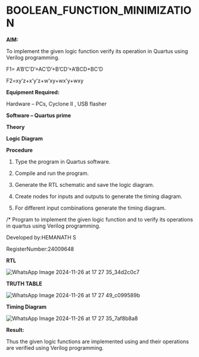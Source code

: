 # BOOLEAN_FUNCTION_MINIMIZATION

**AIM:**

To implement the given logic function verify its operation in Quartus using Verilog programming.

F1= A’B’C’D’+AC’D’+B’CD’+A’BCD+BC’D 

F2=xy’z+x’y’z+w’xy+wx’y+wxy

**Equipment Required:**

Hardware – PCs, Cyclone II , USB flasher

**Software – Quartus prime**

**Theory**

**Logic Diagram**

**Procedure**

1.	Type the program in Quartus software.

2.	Compile and run the program.

3.	Generate the RTL schematic and save the logic diagram.

4.	Create nodes for inputs and outputs to generate the timing diagram.

5.	For different input combinations generate the timing diagram.


/* Program to implement the given logic function and to verify its operations in quartus using Verilog programming. 

Developed by:HEMANATH S

RegisterNumber:24009648


**RTL**


![WhatsApp Image 2024-11-26 at 17 27 35_34d2c0c7](https://github.com/user-attachments/assets/7c91ac2a-6db6-41c3-b325-f1238118e236)


**TRUTH TABLE**


![WhatsApp Image 2024-11-26 at 17 27 49_c099589b](https://github.com/user-attachments/assets/51e13739-83e7-4b7a-b75e-e39300c9687d)


**Timing Diagram**


![WhatsApp Image 2024-11-26 at 17 27 35_7af8b8a8](https://github.com/user-attachments/assets/297abad1-642c-4ac1-a032-4015f3b13522)


**Result:**

Thus the given logic functions are implemented using and their operations are verified using Verilog programming.
